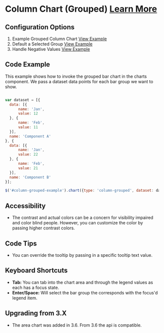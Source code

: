 
# Column Chart (Grouped)  [Learn More](#)

## Configuration Options

1. Example Grouped Column Chart [View Example]( ../components/column-grouped/example-index)
2. Default a Selected Group [View Example]( ../components/column-grouped/example-selected)
3. Handle Negative Values [View Example]( ../components/column-grouped/example-negative-value)

## Code Example

This example shows how to invoke the grouped bar chart in the charts component. We pass a dataset data points for each bar group we want to show.
```javascript

var dataset = [{
  data: [{
      name: 'Jan',
      value: 12
  }, {
      name: 'Feb',
      value: 11
  }],
  name: 'Component A'
}, {
  data: [{
      name: 'Jan',
      value: 22
  }, {
      name: 'Feb',
      value: 21
  }],
  name: 'Component B'
}];

$('#column-grouped-example').chart({type: 'column-grouped', dataset: dataset});


```

## Accessibility

- The contrast and actual colors can be a concern for visibility impaired and color blind people. However, you can customize the color by passing higher contrast colors.


## Code Tips

- You can override the tooltip by passing in a specific tooltip text value.


## Keyboard Shortcuts

-   **Tab:** You can tab into the chart area and through the legend values as each has a focus state.
-   **Enter/Space:** Will select the bar group the corresponds with the focus'd legend item.

## Upgrading from 3.X

-   The area chart was added in 3.6. From 3.6 the api is compatible.
